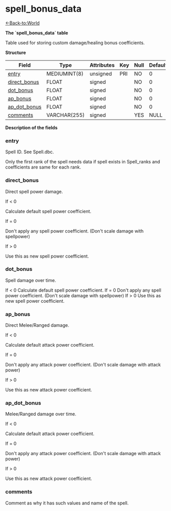 # spell\_bonus\_data

[<-Back-to:World](database-world.md)

**The \`spell\_bonus\_data\` table**

Table used for storing custom damage/healing bonus coefficients.

**Structure**

| Field             | Type         | Attributes | Key | Null | Default | Extra | Comment |
|-------------------|--------------|------------|-----|------|---------|-------|---------|
| [entry][1]        | MEDIUMINT(8) | unsigned   | PRI | NO   | 0       |       |         |
| [direct_bonus][2] | FLOAT        | signed     |     | NO   | 0       |       |         |
| [dot_bonus][3]    | FLOAT        | signed     |     | NO   | 0       |       |         |
| [ap_bonus][4]     | FLOAT        | signed     |     | NO   | 0       |       |         |
| [ap_dot_bonus][5] | FLOAT        | signed     |     | NO   | 0       |       |         |
| [comments][6]     | VARCHAR(255) | signed     |     | YES  | NULL    |       |         |

[1]: #entry
[2]: #direct_bonus
[3]: #dot_bonus
[4]: #ap_bonus
[5]: #ap_dot_bonus
[6]: #comments

**Description of the fields**

### entry

Spell ID. See Spell.dbc.

Only the first rank of the spell needs data if spell exists in Spell\_ranks and coefficients are same for each rank.

### direct\_bonus

Direct spell power damage.

If < 0

Calculate default spell power coefficient.

If = 0

Don't apply any spell power coefficient. (Don't scale damage with spellpower)

If > 0

Use this as new spell power coefficient.

### dot\_bonus

Spell damage over time.

If < 0
Calculate default spell power coefficient.
If = 0
Don't apply any spell power coefficient. (Don't scale damage with spellpower)
If > 0
Use this as new spell power coefficient.

### ap\_bonus

Direct Melee/Ranged damage.

If < 0

Calculate default attack power coefficient.

If = 0

Don't apply any attack power coefficient. (Don't scale damage with attack power)

If > 0

Use this as new attack power coefficient.

### ap\_dot\_bonus

Melee/Ranged damage over time.

If < 0

Calculate default attack power coefficient.

If = 0

Don't apply any attack power coefficient. (Don't scale damage with attack power)

If > 0

Use this as new attack power coefficient.

### comments

Comment as why it has such values and name of the spell.
